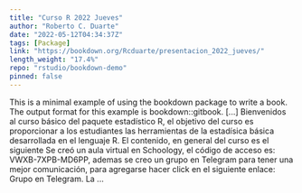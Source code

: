 ```yaml
---
title: "Curso R 2022 Jueves"
author: "Roberto C. Duarte"
date: "2022-05-12T04:34:37Z"
tags: [Package]
link: "https://bookdown.org/Rcduarte/presentacion_2022_jueves/"
length_weight: "17.4%"
repo: "rstudio/bookdown-demo"
pinned: false
---
```


This is a minimal example of using the bookdown package to write a book. The output format for this example is bookdown::gitbook. [...] Bienvenidos al curso básico del paquete estadístico R, el objetivo del curso es proporcionar a los estudiantes las herramientas de la estadísica básica desarrollada en el lenguaje R. El contenido, en general del curso es el siguiente Se creó un aula virtual en Schoology, el código de acceso es: VWXB-7XPB-MD6PP, ademas se creo un grupo en Telegram para tener una mejor comunicación, para agregarse hacer click en el siguiente enlace: Grupo en Telegram. La ...
